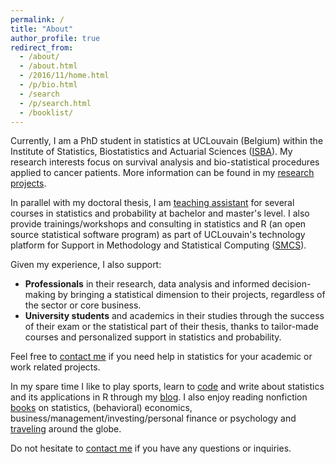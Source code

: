 ```yaml
---
permalink: /
title: "About"
author_profile: true
redirect_from: 
  - /about/
  - /about.html
  - /2016/11/home.html
  - /p/bio.html
  - /search
  - /p/search.html
  - /booklist/
---
```


Currently, I am a PhD student in statistics at UCLouvain (Belgium) within the Institute of Statistics, Biostatistics and Actuarial Sciences (<a href="https://uclouvain.be/fr/node/9330" target="_blank" rel="noopener">ISBA</a>). My research interests focus on survival analysis and bio-statistical procedures applied to cancer patients. More information can be found in my <a href="/research/">research projects</a>.

In parallel with my doctoral thesis, I am <a href="/teaching/">teaching assistant</a> for several courses in statistics and probability at bachelor and master's level. I also provide trainings/workshops and consulting in statistics and R (an open source statistical software program) as part of UCLouvain's technology platform for Support in Methodology and Statistical Computing (<a href="http://www.uclouvain.be/smcs" target="_blank" rel="noopener">SMCS</a>).

Given my experience, I also support:

* **Professionals** in their research, data analysis and informed decision-making by bringing a statistical dimension to their projects, regardless of the sector or core business.
* **University students** and academics in their studies through the success of their exam or the statistical part of their thesis, thanks to tailor-made courses and personalized support in statistics and probability.

Feel free to <a href="/contact/">contact me</a> if you need help in statistics for your academic or work related projects.

<!--Prior to this PhD, I graduated in 2015 with a Master in Economics from KU Leuven and in 2016 with a Master in Econometrics from Maastricht University. You may see my <a href="/cv/">CV</a> to have a better overview of my academic and professional background.

In May 2015, I became an international tennis chair umpire (White Badge certification). Since then, I am fortunate enough to work regularly as a chair or line umpire on major tennis events across the world. This position allows me to develop leadership and teamwork skills, and a strong communication thanks to the guidance of internationally certified umpires.-->

In my spare time I like to play sports, learn to <a href="/software/">code</a> and write about statistics and its applications in R through my <a href="https://www.statsandr.com/">blog</a>. I also enjoy reading nonfiction <a href="/files/booklist.html" target="_blank" rel="noopener">books</a> on statistics, (behavioral) economics, business/management/investing/personal finance or psychology and <a href="/files/visited-places.html" target="_blank" rel="noopener">traveling</a> around the globe.

Do not hesitate to <a href="/contact/">contact me</a> if you have any questions or inquiries.